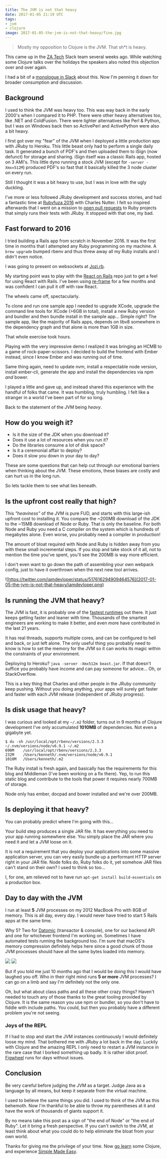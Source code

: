 ```yaml
---
title: The JVM is not that heavy
date: 2017-01-05 21:19 UTC
tags:
- jvm
- clojure
image: 2017-01-05-the-jvm-is-not-that-heavy/fine.jpg
---
```


> Mostly my opposition to Clojure is the JVM. That sh*t is heavy.
 
This came up in the [ZA Tech](http://zatech.co.za) Slack team several weeks ago. While watching some Clojure talks over the holidays the speakers also noted this objection over and over again.

I had a bit of a [monologue in Slack](https://zatech.slack.com/archives/developers/p1481966328001513) about this. Now I'm penning it down for broader consumption and discussion.

## Background

I used to think the JVM was heavy too. This was way back in the early 2000's when I compared it to PHP. There were other heavy alternatives too, like .NET and ColdFusion. There were lighter alternatives like Perl & Python, but I was on Windows back then so ActivePerl and ActivePython were also a bit heavy.

I first got over my "fear" of the JVM when I deployed a little production app with JRuby to Heroku. This little beast only had to perform a single daily task. It generated a bunch of PDF's and then uploaded them to iSign (now defunct) for storage and sharing. iSign itself was a classic Rails app, hosted on 3 AMI's. This little dyno running a stock JVM (except for `-server -Xmx=512M`) produced PDF's so fast that it basically killed the 3 node cluster on every run.

Still I thought it was a bit heavy to use, but I was in love with the ugly duckling.

I've more or less followed JRuby development and success stories, and had a fantastic time at [Rubyfuza 2016](http://rubyfuza.org) with Charles Nutter. I felt so inspired afterwards that I went on a mission to [open pull requests](https://github.com/activeadmin/activeadmin/pull/3792) to Ruby projects that simply runs their tests with JRuby. It stopped with that one, my bad.

## Fast forward to 2016

I tried building a Rails app from scratch in November 2016. It was the first time in months that I attempted any Ruby programming on my machine. A `brew upgrade` bumped rbenv and thus threw away all my Ruby installs and I didn't even notice.

I was going to present on websockets at [Jozi.rb](https://www.meetup.com/joziruby/events/235962465/).

My starting point was to play with the [React on Rails](https://www.reactrails.com) repo just to get a feel for using React with Rails. I've been using [re-frame](https://github.com/Day8/re-frame) for a few months and was confident I can pull it off with raw React.

The wheels came off, spectacularly.

To clone and run one sample app I needed to upgrade XCode, upgrade the command line tools for XCode (>6GB in total), install a new Ruby version and bundler and then bundle install in the sample app... Simple right? The sample app, like the majority of Rails apps, depends on libv8 somewhere in the dependency graph and that alone is more than 1GB in size.

That whole exercise took hours.

Playing with the very impressive demo I realized it was bringing an HCMB to a game of rock-paper-scissors. I decided to build the frontend with Ember instead, since I know Ember and was running out of time.

Same thing again, need to update nvm, install a respectable node version, install ember-cli, generate the app and install the dependencies via npm _and_ bower.

I played a little and gave up, and instead shared this experience with the handful of folks that came. It was humbling, truly humbling. I felt like a stranger in a world I've been part of for so long.

Back to the statement of the JVM being _heavy_.

## How do you weigh it?

* Is it the size of the JDK when you download it?
* Does it use a lot of resources when you run it?
* Do the libraries consume a lot of disk space?
* Is it a ceremonial affair to deploy?
* Does it slow you down in your day to day?

These are some questions that can help cut through our emotional barriers when thinking about the JVM. These emotions, these biases are costly and can hurt us in the long run.

So lets tackle them to see what lies beneath.

## Is the upfront cost really that high?

This _"heaviness"_ of the JVM is pure FUD, and starts with this large-ish upfront cost to installing it. You compare the ~200MB download of the JDK to the ~15MB download of Node or Ruby. That is only the baseline. For both Node and Ruby you need a C compiler on the system which is hundreds of megabytes alone. Even worse, you probably need a compiler in production!

The amount of bloat required with Node and Ruby is hidden away from you with these small incremental steps. If you stop and take stock of it all, not to mention the time you've spent, you'll see the 200MB is way more efficient.

I don't even want to go down the path of assembling your own webpack config, just to have it overthrown when the next new tool arrives.

![https://twitter.com/iamdevloper/status/517616294909464576](2017-01-05-the-jvm-is-not-that-heavy/iamdevloper.png)


## Is running the JVM that heavy?

The JVM is fast, it is probably one of the [fastest runtimes](https://www.techempower.com/benchmarks/#section=data-r13&hw=cl&test=fortune) out there. It just keeps getting faster and leaner with time. Thousands of the smartest engineers are working to make it better, and even more have contributed in the last 21 years.

It has real threads, supports multiple cores, and can be configured to hell and back, or just left alone. The only useful thing you probably need to know is how to set the memory for the JVM so it can works its magic within the constraints of your environment.

Deploying to Heroku? `java -server -Xmx512m beast.jar`. If that doesn't suffice you probably have income and can pay someone for advice... Oh, or StackOverflow.

This is a key thing that Charles and other people in the JRuby community keep pushing. Without you doing anything, your apps will surely get faster and faster with each JVM release (independent of JRuby progress).

## Is disk usage that heavy?

I was curious and looked at my `~/.m2` folder, turns out in 9 months of Clojure development I've only accumulated **1010MB** of dependencies. Not even a gigabyte yet.

~~~
$ du -sh /usr/local/opt/rbenv/versions/2.3.3 ~/.nvm/versions/node/v6.9.1 ~/.m2
690M	/usr/local/opt/rbenv/versions/2.3.3
232M	/Users/kenneth/.nvm/versions/node/v6.9.1
1010M	/Users/kenneth/.m2
~~~

The Ruby install is fresh again, and basically has the requirements for this blog and Middleman (I've been working on a fix there). Yep, to run this static blog and contribute to the tools that power it requires nearly 700MB of storage.

Node only has ember, docpad and bower installed and we're over 200MB.

## Is deploying it that heavy?

You can probably predict where I'm going with this...

Your build step produces a single JAR file. It has everything you need to your app running somewhere else. You simply place the JAR where you need it and let a JVM loose on it.

It is not a requirement that you deploy your applications into some massive application server, you can very easily bundle up a performant HTTP server right in your JAR file. Node folks do, Ruby folks do it, yet somehow JAR files can't stand on their own? I used to think so too...

I, for one, am relieved not to have run `apt-get install build-essentials` on a production box.

## Day to day with the JVM

I run at least **5** JVM processes on my 2012 MacBook Pro with 8GB of memory. This is all day, every day. I would never have tried to start 5 Rails apps at the same time.

Why 5? Two for [Datomic](http://www.datomic.com) (transactor & console), one for our backend API and one for whichever frontend I'm working on. Sometimes I have automated tests running the background too. I'm sure that macOS's memory compression definitely helps here since a good chunk of those JVM processes should have all the same bytes loaded into memory.

![](2017-01-05-the-jvm-is-not-that-heavy/activity-monitor-main.png)
![](2017-01-05-the-jvm-is-not-that-heavy/activity-monitor-java.png)

But if you told me just 10 months ago that I would be doing this I would have laughed you off. Who in their right mind runs **5 or more** JVM processes? I can go on a limb and say I'm definitely not the only one.

Oh, but what about class paths and all these other crazy things? Haven't needed to touch any of those thanks to the great tooling provided by Clojure. It is the same reason you use npm or bundler, so you don't have to fiddle with include paths. You could, but then you probably have a different problem you're not seeing.

### Joys of the REPL

If I had to stop and start the JVM instances continuously I would definitely loose my mind. That bothered me with JRuby a lot back in the day. Luckily with Clojure and the amazing REPL I only need to restart a JVM instance in the rare case that I borked something up badly. It is rather idiot proof. [Figwheel](https://github.com/bhauman/lein-figwheel) runs for days without issues.

## Conclusion

Be very careful before judging the JVM as a target. Judge Java as a language by all means, but keep it separate from the virtual machine.

I used to believe the same things you did. I used to think of the JVM as this behemoth. Now I'm thankful to be able to throw my parentheses at it and have the work of thousands of giants support it.

By no means take this post as a sign of "the end of Node" or "the end of Ruby". Let it bring a fresh perspective. If you can't switch to the JVM, at least think about what you could do to help eliminate the bloat from your own world.

Thanks for giving me the privilege of your time. Now [go learn](http://www.braveclojure.com/) some Clojure, and experience [Simple Made Easy](https://www.infoq.com/presentations/Simple-Made-Easy).
